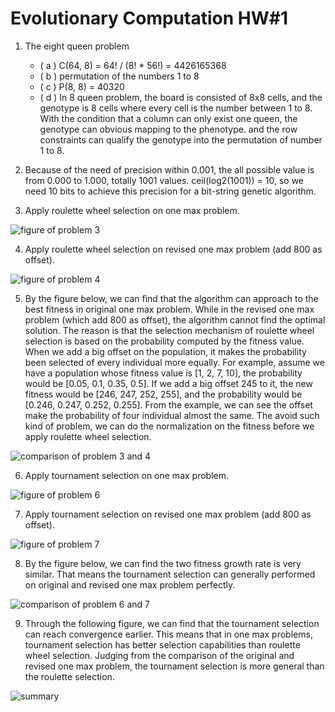 # Evolutionary Computation HW#1

1. The eight queen problem
   - ( a ) C(64, 8) = 64! / (8! * 56!) = 4426165368
   - ( b ) permutation of the numbers 1 to 8
   - ( c ) P(8, 8) = 40320
   - ( d ) In 8 queen problem, the board is consisted of 8x8 cells, and the genotype is 8 cells where every cell is the number between 1 to 8. With the condition that a column can only exist one queen, the genotype can obvious mapping to the phenotype. and the row constraints can qualify the genotype into the permutation of number 1 to 8. 

2. Because of the need of precision within 0.001, the all possible value is from 0.000 to 1.000, totally 1001 values. ceil(log2(1001)) = 10, so we need 10 bits to achieve this precision for a bit-string genetic algorithm.

3. Apply roulette wheel selection on one max problem.

![figure of problem 3](img/3.png)


4. Apply roulette wheel selection on revised one max problem (add 800 as offset).

![figure of problem 4](img/4.png)

5. By the figure below, we can find that the algorithm can approach to the best fitness in original one max problem. While in the revised one max problem (which add 800 as offset), the algorithm cannot find the optimal solution. The reason is that the selection mechanism of roulette wheel selection is based on the probability computed by the fitness value. When we add a big offset on the population, it makes the probability been selected of every individual more equally. For example, assume we have a population whose fitness value is [1, 2, 7, 10], the probability would be [0.05, 0.1, 0.35, 0.5]. If we add a big offset 245 to it, the new fitness would be [246, 247, 252, 255], and the probability would be [0.246, 0.247, 0.252, 0.255]. From the example, we can see the offset make the probability of four individual almost the same. The avoid such kind of problem, we can do the normalization on the fitness before we apply roulette wheel selection.

![comparison of problem 3 and 4](img/3n4.png)

6. Apply tournament selection on one max problem.

![figure of problem 6](img/6.png)

7. Apply tournament selection on revised one max problem (add 800 as offset).

![figure of problem 7](img/7.png)

8. By the figure below, we can find the two fitness growth rate is very similar. That means the tournament selection can generally performed on original and revised one max problem perfectly.

![comparison of problem 6 and 7](img/6n7.png)

9. Through the following figure, we can find that the tournament selection can reach convergence earlier. This means that in one max problems, tournament selection has better selection capabilities than roulette wheel selection. Judging from the comparison of the original and revised one max problem, the tournament selection is more general than the roulette selection.

![summary](img/summary.png)
